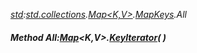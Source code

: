 _[std](../../modules/std/std-module.md):[std.collections](../../modules/std/std-collections.md).[Map<K,V>](../../modules/std/std-collections-map.md).[MapKeys](../../modules/std/std-collections-map-mapkeys.md).All_
##### Method All:[Map](../../modules/std/std-collections-map.md)<K,V>.[KeyIterator](../../modules/std/std-collections-map-keyiterator.md)(  )
